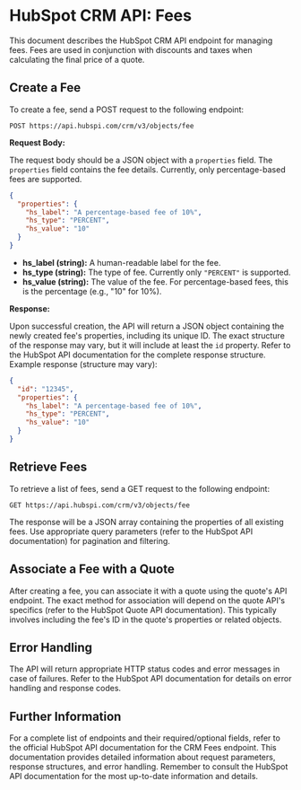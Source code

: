 # HubSpot CRM API: Fees

This document describes the HubSpot CRM API endpoint for managing fees. Fees are used in conjunction with discounts and taxes when calculating the final price of a quote.

## Create a Fee

To create a fee, send a POST request to the following endpoint:

```
POST https://api.hubspi.com/crm/v3/objects/fee
```

**Request Body:**

The request body should be a JSON object with a `properties` field.  The `properties` field contains the fee details.  Currently, only percentage-based fees are supported.

```json
{
  "properties": {
    "hs_label": "A percentage-based fee of 10%",
    "hs_type": "PERCENT",
    "hs_value": "10"
  }
}
```

* **hs_label (string):** A human-readable label for the fee.
* **hs_type (string):**  The type of fee. Currently only `"PERCENT"` is supported.
* **hs_value (string):** The value of the fee. For percentage-based fees, this is the percentage (e.g., "10" for 10%).


**Response:**

Upon successful creation, the API will return a JSON object containing the newly created fee's properties, including its unique ID.  The exact structure of the response may vary, but it will include at least the `id` property.  Refer to the HubSpot API documentation for the complete response structure.  Example response (structure may vary):

```json
{
  "id": "12345",
  "properties": {
    "hs_label": "A percentage-based fee of 10%",
    "hs_type": "PERCENT",
    "hs_value": "10"
  }
}
```


## Retrieve Fees

To retrieve a list of fees, send a GET request to the following endpoint:

```
GET https://api.hubspi.com/crm/v3/objects/fee
```

The response will be a JSON array containing the properties of all existing fees.  Use appropriate query parameters (refer to the HubSpot API documentation) for pagination and filtering.


## Associate a Fee with a Quote

After creating a fee, you can associate it with a quote using the quote's API endpoint.  The exact method for association will depend on the quote API's specifics (refer to the HubSpot Quote API documentation).  This typically involves including the fee's ID in the quote's properties or related objects.


## Error Handling

The API will return appropriate HTTP status codes and error messages in case of failures.  Refer to the HubSpot API documentation for details on error handling and response codes.


##  Further Information

For a complete list of endpoints and their required/optional fields, refer to the official HubSpot API documentation for the CRM Fees endpoint.  This documentation provides detailed information about request parameters, response structures, and error handling.  Remember to consult the HubSpot API documentation for the most up-to-date information and details.

